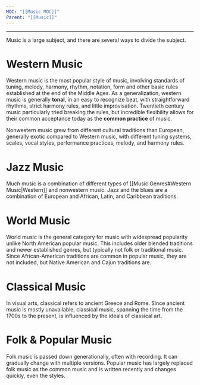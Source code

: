 ```yaml
---
MOC: "[[Music MOC]]"
Parent: "[[Music]]"
---
```

---

Music is a large subject, and there are several ways to divide the subject. 

# Western Music

Western music is the most popular style of music, involving standards of tuning, melody, harmony, rhythm, notation, form and other basic rules established at the end of the Middle Ages. As a generalization, western music is generally **tonal**, in an easy to recognize beat, with straightforward rhythms, strict harmony rules, and little improvisation. Twentieth century music particularly tried breaking the rules, but incredible flexibility allows for their common acceptance today as the **common practice** of music.

Nonwestern music grew from different cultural traditions than European, generally exotic compared to Western music, with different tuning systems, scales, vocal styles, performance practices, melody, and harmony rules.

# Jazz Music

Much music is a combination of different types of [[Music Genres#Western Music|Western]] and nonwestern music. Jazz and the blues are a combination of European and African, Latin, and Caribbean traditions.

# World Music

World music is the general category for music with widespread popularity unlike North American popular music. This includes older blended traditions and newer established genres, but typically not folk or traditional music. Since African-American traditions are common in popular music, they are not included, but Native American and Cajun traditions are.

# Classical Music

In visual arts, classical refers to ancient Greece and Rome. Since ancient music is mostly unavailable, classical music, spanning the time from the 1700s to the present, is influenced by the ideals of classical art.

# Folk & Popular Music

Folk music is passed down generationally, often with recording. It can gradually change with multiple versions. Popular music has largely replaced folk music as the common music and is written recently and changes quickly, even the styles.
